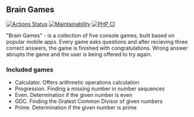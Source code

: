 ## Brain Games
[![Actions Status](https://github.com/just-evv/php-project-lvl1/workflows/hexlet-check/badge.svg)](https://github.com/just-evv/php-project-lvl1/actions) [![Maintainability](https://api.codeclimate.com/v1/badges/a99a88d28ad37a79dbf6/maintainability)](https://codeclimate.com/github/codeclimate/codeclimate/maintainability) [![PHP CI](https://github.com/just-evv/php-project-lvl1/workflows/PHP%20CI/badge.svg)](https://github.com/just-evv/php-project-lvl1/actions)

"Brain Games"  - is a collection of five console games, built based on popular mobile apps. Every game asks questions and after recieving three correct answers, the game is finished with congratulations. Wrong answer abrupts the game and the user is being offered to try again.

### Included games

* Calculator. Offers arithmetic operations calculation
* Progression. Finding a missing number in number sequences
* Even. Determination if the given number is even
* GDC. Finding the Gratest Common Divisor of given numbers
* Prime. Determination if the given number is prime


    
